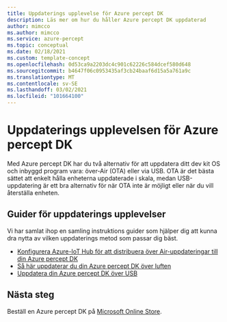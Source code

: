 ```yaml
---
title: Uppdaterings upplevelse för Azure percept DK
description: Läs mer om hur du håller Azure percept DK uppdaterad
author: mimcco
ms.author: mimcco
ms.service: azure-percept
ms.topic: conceptual
ms.date: 02/18/2021
ms.custom: template-concept
ms.openlocfilehash: 0d53ca9a2203dc4c901c62226c584dcef580d648
ms.sourcegitcommit: b4647f06c0953435af3cb24baaf6d15a5a761a9c
ms.translationtype: MT
ms.contentlocale: sv-SE
ms.lasthandoff: 03/02/2021
ms.locfileid: "101664100"
---
```

# <a name="the-azure-percept-dk-update-experience"></a>Uppdaterings upplevelsen för Azure percept DK

Med Azure percept DK har du två alternativ för att uppdatera ditt dev kit OS och inbyggd program vara: över-Air (OTA) eller via USB. OTA är det bästa sättet att enkelt hålla enheterna uppdaterade i skala, medan USB-uppdatering är ett bra alternativ för när OTA inte är möjligt eller när du vill återställa enheten.

## <a name="update-experience-guides"></a>Guider för uppdaterings upplevelser

Vi har samlat ihop en samling instruktions guider som hjälper dig att kunna dra nytta av vilken uppdaterings metod som passar dig bäst.

- [Konfigurera Azure-IoT Hub för att distribuera över Air-uppdateringar till din Azure percept DK](./how-to-set-up-over-the-air-updates.md)
- [Så här uppdaterar du din Azure percept DK över luften](./how-to-update-over-the-air.md)
- [Uppdatera din Azure percept DK över USB](./how-to-update-via-usb.md)

## <a name="next-steps"></a>Nästa steg

Beställ en Azure percept DK på [Microsoft Online Store](https://go.microsoft.com/fwlink/p/?LinkId=2155270).